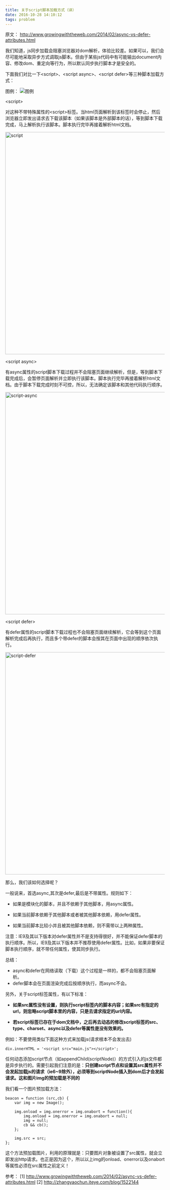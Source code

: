 ```yaml
---
title: 关于script脚本加载方式（译）
date: 2016-10-28 14:10:12
tags: problem
---
```


原文： http://www.growingwiththeweb.com/2014/02/async-vs-defer-attributes.html

我们知道，js同步加载会阻塞浏览器对dom解析，体验比较差。如果可以，我们会尽可能地采取异步方式调取js脚本。但由于某些js代码中有可能输出document内容、修改dom、重定向等行为，所以默认同步执行脚本才是安全的。

<!-- more -->

下面我们对比一下&lt;script&gt;、&lt;script async&gt;、&lt;script defer&gt;等三种脚本加载方式：

图例：
![图例](/css/images/script/legend.svg)

&lt;script&gt;

对这种不带特殊属性的&lt;script&gt;标签。当html页面解析到该标签时会停止，然后浏览器立即发出请求去下载该脚本（如果该脚本是外部脚本的话），等到脚本下载完成，马上解析执行该脚本。脚本执行完毕再接着解析html文档。

<img src="/css/images/script/script.svg" width="700" alt="script"/>

&lt;script async&gt;

有async属性的script脚本下载过程并不会阻塞页面继续解析，但是，等到脚本下载完成后，会暂停页面解析并立即执行该脚本。脚本执行完毕再接着解析html文档。由于脚本下载完成时刻不可控，所以，无法确定该脚本和其他代码执行顺序。

<img src="/css/images/script/script-async.svg" width="700" alt="script-async"/>

&lt;script defer&gt;

有defer属性的script脚本下载过程也不会阻塞页面继续解析，它会等到这个页面解析完成后再执行，而且多个带defer的脚本会按其在页面中出现的顺序依次执行。

<img src="/css/images/script/script-defer.svg" width="700" alt="script-defer"/>

那么，我们该如何选择呢？

一般说来，首选async,其次是defer,最后是不带属性。规则如下：

* 如果是模块化的脚本，并且不依赖于其他脚本，用async属性。

* 如果当前脚本依赖于其他脚本或者被其他脚本依赖，用defer属性。

* 如果当前脚本比较小并且被其他脚本依赖，则不需带以上两种属性。

注意：IE9及其以下版本对defer属性并不是支持得很好，并不能保证defer脚本的执行顺序。所以，IE9及其以下版本并不推荐使用defer属性。比如，如果非要保证脚本执行顺序，就不带任何属性，使其同步执行。

总结：

* async和defer在网络读取（下载）这个过程是一样的，都不会阻塞页面解析。
* defer脚本会在页面渲染完成后按顺序执行，而async不会。

另外，关于script标签属性，有以下标准：

* **如果src属性没有设置，则执行script标签内的脚本内容；如果src有指定的url，则忽略script脚本里的内容，只是去请求指定的url内容。**

* **若script标签已存在于dom文档中，之后再去动态的修改script标签的src、type、charset、async以及defer等属性是没有效果的。**

例如：不要使用类似下面这种方式来加载js(请求根本不会发出去)

```
div.innerHTML = '<script src="main.js"></script>';
```

任何动态添加script节点（如appendChild(scriptNode)）的方式引入的js文件都是异步执行的。需要引起我们注意的是：**只创建script节点和设置其src属性并不会发起加载js的请求（ie6~9除外），必须等到scriptNode插入到dom后才会发起请求。这和图片img的预加载是不同的**

我们看一个图片预加载方法：

```
beacon = function (src,cb) {
    var img = new Image();

    img.onload = img.onerror = img.onabort = function(){
        img.onload = img.onerror = img.onabort = null;
        img = null;
        cb && cb();
    };

    img.src = src;
};
```

这个方法预加载图片，利用的原理就是：只要图片对象被设置了src属性，就会立即发出http请求。也正是因为这个，所以以上img的onload、onerror以及onabort等属性必须在src属性之前定义！



参考：
[1] http://www.growingwiththeweb.com/2014/02/async-vs-defer-attributes.html
[2] http://zhangyaochun.iteye.com/blog/1522144
